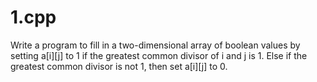 # 1.cpp
Write a program to fill in a two-dimensional array of boolean values by  setting a[i][j] to 1 if the greatest common divisor of i and j is 1. Else if the greatest common divisor is not 1, then set a[i][j] to 0.
